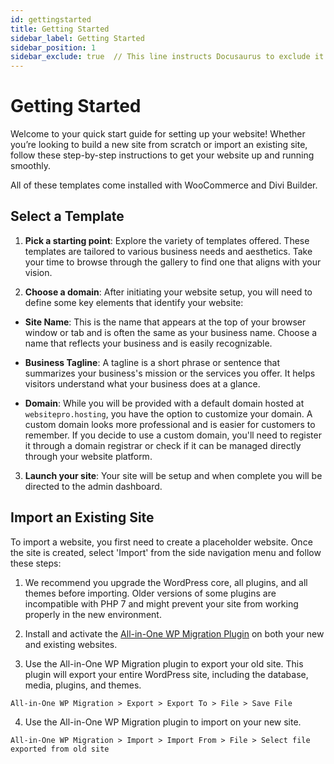 ```yaml
---
id: gettingstarted
title: Getting Started
sidebar_label: Getting Started
sidebar_position: 1
sidebar_exclude: true  // This line instructs Docusaurus to exclude it from the autogenerated
---
```


# Getting Started

Welcome to your quick start guide for setting up your website! Whether you’re looking to build a new site from scratch or import an existing site, follow these step-by-step instructions to get your website up and running smoothly.

All of these templates come installed with WooCommerce and Divi Builder. 

## Select a Template

1. **Pick a starting point**: Explore the variety of templates offered. These templates are tailored to various business needs and aesthetics. Take your time to browse through the gallery to find one that aligns with your vision.

2. **Choose a domain**: After initiating your website setup, you will need to define some key elements that identify your website:

- **Site Name**: This is the name that appears at the top of your browser window or tab and is often the same as your business name. Choose a name that reflects your business and is easily recognizable.

- **Business Tagline**: A tagline is a short phrase or sentence that summarizes your business's mission or the services you offer. It helps visitors understand what your business does at a glance.

- **Domain**: While you will be provided with a default domain hosted at `websitepro.hosting`, you have the option to customize your domain. A custom domain looks more professional and is easier for customers to remember. If you decide to use a custom domain, you'll need to register it through a domain registrar or check if it can be managed directly through your website platform.

3. **Launch your site**: Your site will be setup and when complete you will be directed to the admin dashboard. 

## Import an Existing Site

To import a website, you first need to create a placeholder website. Once the site is created, select 'Import' from the side navigation menu and follow these steps:

1. We recommend you upgrade the WordPress core, all plugins, and all themes before importing. Older versions of some plugins are incompatible with PHP 7 and might prevent your site from working properly in the new environment.

2. Install and activate the [All-in-One WP Migration Plugin](https://en-ca.wordpress.org/plugins/all-in-one-wp-migration/)
 on both your new and existing websites.

3. Use the All-in-One WP Migration plugin to export your old site. This plugin will export your entire WordPress site, including the database, media, plugins, and themes.

```
All-in-One WP Migration > Export > Export To > File > Save File
```

4. Use the All-in-One WP Migration plugin to import on your new site.

```
All-in-One WP Migration > Import > Import From > File > Select file exported from old site
```